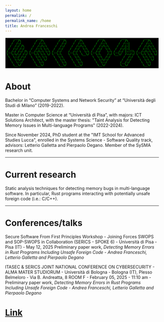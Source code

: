 ```yaml
---
layout: home
permalink: /
permalink_name: /home
title: Andrea Franceschi
---
```


<div style="text-align: center; padding: 1px;">
  <img src="./assets/welcome.png" alt="Andrea Franceschi" style="max-width: 100%; height: auto;">
</div>

# About

Bachelor in “Computer Systems and Network Security” at “Università degli Studi di Milano” (2019-2022).


Master in Computer Science at “Università di Pisa”, with majors: ICT Solutions Architect, with the master thesis: "Taint Analysis for Detecting Memory Issues in Multi-language Programs" (2022-2024). 


Since November 2024, PhD student at the "IMT School for Advanced Studies Lucca", enrolled in the Systems Science - Software Quality track, advisors: Letterio Galletta and Pierpaolo Degano. Member of the SySMA research unit.

---

# Current research

Static analysis techniques for detecting memory bugs in multi-language software. In particular, Rust programs interacting with potentially unsafe foreign code (i.e.: C/C++).

---
# Conferences/talks

Secure Software From First Principles Workshop - Joining Forces SWOPS and SOP-SWOPS in Collaboration (SERICS - SPOKE 6) - Università di Pisa - Pisa (IT) - May 12, 2025
Preliminary paper work, *Detecting Memory Errors in Rust Programs Including Unsafe Foreign Code* - *Andrea Franceschi, Letterio Galletta and Pierpaolo Degano*

ITASEC & SERICS JOINT NATIONAL CONFERENCE ON CYBERSECURITY - ALMA MATER STUDIORUM - Università di Bologna - Bologna (IT), Plesso Belmeloro - Via B. Andreatta, 8 ROOM F - February 05, 2025 - 11:10 am - Preliminary paper work, *Detecting Memory Errors in Rust Programs Including Unsafe Foreign Code* - *Andrea Franceschi, Letterio Galletta and Pierpaolo Degano*     
# [Link](https://itasec.it/)

 